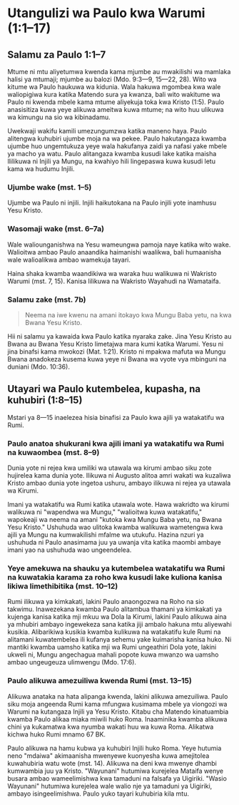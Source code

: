 # Utangulizi wa Paulo kwa Warumi (1:1–17)

## Salamu za Paulo 1:1–7

Mtume ni mtu aliyetumwa kwenda kama mjumbe au mwakilishi wa mamlaka halisi ya mtumaji; mjumbe au balozi (Mdo. 9:3—9, 15—22, 28). Wito wa kitume wa Paulo haukuwa wa kidunia. Wala hakuwa mgombea kwa wale waliopigiwa kura katika Matendo sura ya kwanza, bali wito wakitume wa Paulo ni kwenda mbele kama mtume aliyekuja toka kwa Kristo (1:5). Paulo anasisitiza kuwa yeye alikuwa ameitwa kuwa mtume; na wito huu ulikuwa wa kimungu na sio wa kibinadamu.

Uwekwaji wakifu kamili umezungumzwa katika maneno haya. Paulo alitengwa kuhubiri ujumbe moja na wa pekee. Paulo hakutangaza kwamba ujumbe huo ungemtukuza yeye wala hakufanya zaidi ya nafasi yake mbele ya macho ya watu. Paulo alitangaza kwamba kusudi lake katika maisha llilikuwa ni Injili ya Mungu, na kwahiyo hili lingepaswa kuwa kusudi letu kama wa hudumu Injili.

### Ujumbe wake (mst. 1–5)

Ujumbe wa Paulo ni injili. Injili haikutokana na Paulo injili yote inamhusu Yesu Kristo.

### Wasomaji wake (mst. 6–7a)

Wale waliounganishwa na Yesu wameungwa pamoja naye katika wito wake. Walioitwa ambao Paulo anaandika haimanishi waalikwa, bali humaanisha wale walioalikwa ambao wamekuja tayari.

Haina shaka kwamba waandikiwa wa waraka huu walikuwa ni Wakristo Warumi (mst. 7, 15). Kanisa lilikuwa na Wakristo Wayahudi na Wamataifa.

### Salamu zake (mst. 7b)

> Neema na iwe kwenu na amani itokayo kwa Mungu Baba yetu, na kwa Bwana Yesu Kristo.

Hii ni salamu ya kawaida kwa Paulo katika nyaraka zake. Jina Yesu Kristo au Bwana au Bwana Yesu Kristo limetajwa mara kumi katika Warumi. Yesu ni jina binafsi kama mwokozi (Mat. 1:21). Kristo ni mpakwa mafuta wa Mungu Bwana anadokeza kusema kuwa yeye ni Bwana wa vyote vya mbinguni na duniani (Mdo. 10:36).

## Utayari wa Paulo kutembelea, kupasha, na kuhubiri (1:8–15)

Mstari ya 8—15 inaelezea hisia binafisi za Paulo kwa ajili ya watakatifu wa Rumi.

### Paulo anatoa shukurani kwa ajili imani ya watakatifu wa Rumi na kuwaombea (mst. 8–9)

Dunia yote ni rejea kwa umiliki wa utawala wa kirumi ambao siku zote hujirelea kama dunia yote. Ilikuwa ni Augusto alitoa amri wakati wa kuzaliwa Kristo ambao dunia yote ingetoa ushuru, ambayo ilikuwa ni rejea ya utawala wa Kirumi.

Imani ya watakatifu wa Rumi katika utawala wote. Hawa wakridto wa kirumi walikuwa ni "wapendwa wa Mungu," "walioitwa kuwa watakatifu," wapokeaji wa neema na amani "kutoka kwa Mungu Baba yetu, na Bwana Yesu Kristo." Ushuhuda wao ulitoka kwamba walikuwa wametengwa kwa ajili ya Mungu na kumwakilishi mfalme wa utukufu. Hazina nzuri ya ushuhuda ni Paulo anasimama juu ya uwanja vita katika maombi ambaye imani yao na ushuhuda wao ungeendelea.

### Yeye amekuwa na shauku ya kutembelea watakatifu wa Rumi na kuwatakia karama za roho kwa kusudi lake kuliona kanisa likiwa limethibitika (mst. 10–12)

Rumi ilikuwa ya kimkakati, lakini Paulo anaongozwa na Roho na sio takwimu. Inawezekana kwamba Paulo alitambua thamani ya kimkakati ya kujenga kanisa katika mji mkuu wa Dola la Kirumi, lakini Paulo alikuwa aina ya mhubiri ambayo ingewekeza sana katika jiji ambalo hakuna mtu aliyewahi kusikia. Alibarikiwa kusikia kwamba kulikuwa na watakatifu kule Rumi na alitamani kuwatembelea ili kufanya sehemu yake kuimarisha kanisa huko. Ni mantiki kwamba uamsho katika mji wa Rumi ungeathiri Dola yote, lakini ukweli ni, Mungu angechagua mahali popote kuwa mwanzo wa uamsho ambao ungeugeuza ulimwengu (Mdo. 17:6).

### Paulo alikuwa amezuiliwa kwenda Rumi (mst. 13–15)

Alikuwa anataka na hata alipanga kwenda, lakini alikuwa amezuiliwa. Paulo siku moja angeenda Rumi kama mfungwa kusimama mbele ya viongozi wa Warumi na kutangaza Injili ya Yesu Kristo. Kitabu cha Matendo kinatuambia kwamba Paulo alikaa miaka miwili huko Roma. Inaaminika kwamba alikuwa chini ya kukamatwa kwa nyumba wakati huu wa kuwa Roma. Alikatwa kichwa huko Rumi mnamo 67 BK.

Paulo alikuwa na hamu kubwa ya kuhubiri Injili huko Roma. Yeye hutumia neno "mdaiwa" akimaanisha mwenyewe kuonyesha kuwa amejitolea kuwahubiria watu wote (mst. 14). Alikuwa na deni kwa mwenye dhambi kumwambia juu ya Kristo. "Wayunani" hutumiwa kurejelea Mataifa wenye busara ambao wameelimishwa kwa tamaduni na falsafa ya Uigiriki. "Wasio Wayunani" hutumiwa kurejelea wale walio nje ya tamaduni ya Uigiriki, ambayo isingeelimishwa. Paulo yuko tayari kuhubiria kila mtu.
